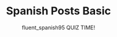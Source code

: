 ---
layout: posts
current: post
title: Spanish Posts Basic
author: fluent_spanish95 QUIZ TIME!
type: quiz
language: spanish
tags:
  - quiz
  - B1
  - A2
  - basic
published: true
challenges:
  - question: What is the Spanish word for 'friend'?
    options:
    - Familia
    - Vecino
    - Amigo
    - Enemigo
    right_answer: 2
  - question: How do you say 'I have a question' in Spanish?
    options:
    - Tengo una respuesta
    - Tengo una pregunta
    - Tengo un problema
    - Tengo una idea
    right_answer: 1
  - question: Which of the following is the correct translation for 'I am learning Spanish'?
    options:
    - He aprendido español
    - Aprendía español
    - Voy a aprender español
    - Aprendo español
    right_answer: 3
  - question: What does '¿Qué haces?' mean?
    options:
    - What do you want?
    - Where are you going?
    - How are you?
    - What are you doing?
    right_answer: 3
  - question: How do you say 'I like pizza' in Spanish?
    options:
    - Me encantan las pizzas
    - Me gusta la pizza
    - Prefiero la pizza
    - Soy fan de la pizza
    right_answer: 1
  - question: What is the correct form of 'to be' (ser) for 'they' (ellos)?
    options:
    - sois
    - es
    - eres
    - son
    right_answer: 3
  - question: Which of the following means 'I don't know' in Spanish?
    options:
    - No quiero
    - No comprendo
    - No sé
    - No hablo
    right_answer: 2
  - question: What is the Spanish word for 'school'?
    options:
    - Universidad
    - Escuela
    - Instituto
    - Colegio
    right_answer: 1
  - question: How do you say 'I am happy' in Spanish?
    options:
    - Tengo alegría
    - Estoy contento
    - Me siento bien
    - Soy feliz
    right_answer: 3
  - question: What does 'Te aprecio' mean?
    options:
    - I love you
    - I like you
    - I care about you
    - I miss you
    right_answer: 2
  - question: What is the Spanish word for 'good night'?
    options:
    - Buenos días
    - Buenas tardes
    - Hola
    - Buenas noches
    right_answer: 3
  - question: How do you say 'I would like to go' in Spanish?
    options:
    - Quiero ir
    - Me gustaría ir
    - Deseo ir
    - Quisiera ir
    right_answer: 1
  - question: Which of the following is the correct translation for 'I am tired'?
    options:
    - Tengo sueño
    - Estoy cansado
    - Estoy feliz
    - Tengo hambre
    right_answer: 1
  - question: What does '¿Dónde está la estación?' mean?
    options:
    - Where is the restaurant?
    - Where is the hotel?
    - Where is the station?
    - Where is the store?
    right_answer: 2
  - question: How do you say 'Can you help me?' in Spanish?
    options:
    - ¿Puedes venir?
    - ¿Puedes decirme?
    - ¿Puedes hablar?
    - ¿Puedes ayudarme?
    right_answer: 3
  - question: What is the correct form of 'to have' (tener) for 'we' (nosotros)?
    options:
    - tú tienes
    - él tiene
    - nosotros tenemos
    - yo tengo
    right_answer: 2
  - question: Which of the following means 'See you later' in Spanish?
    options:
    - Adiós
    - Hola
    - Hasta luego
    - Hasta pronto
    right_answer: 2
  - question: What is the Spanish word for 'please'?
    options:
    - Perdón
    - Por favor
    - Gracias
    - De nada
    right_answer: 1
  - question: What is the Spanish word for 'friend'?
    options:
    - Familia
    - Vecino
    - Amigo
    - Enemigo
    right_answer: 2
  - question: How do you say 'I have a question' in Spanish?
    options:
    - Tengo una respuesta
    - Tengo una pregunta
    - Tengo un problema
    - Tengo una idea
    right_answer: 1
  - question: Which of the following is the correct translation for 'I am learning Spanish'?
    options:
    - He aprendido español
    - Aprendía español
    - Voy a aprender español
    - Aprendo español
    right_answer: 3
  - question: What does '¿Qué haces?' mean?
    options:
    - What do you want?
    - Where are you going?
    - How are you?
    - What are you doing?
    right_answer: 3
  - question: How do you say 'I like pizza' in Spanish?
    options:
    - Me encantan las pizzas
    - Me gusta la pizza
    - Prefiero la pizza
    - Soy fan de la pizza
    right_answer: 1
  - question: What is the correct form of 'to be' (ser) for 'they' (ellos)?
    options:
    - sois
    - es
    - eres
    - son
    right_answer: 3
  - question: Which of the following means 'I don't know' in Spanish?
    options:
    - No quiero
    - No comprendo
    - No sé
    - No hablo
    right_answer: 2
  - question: What is the Spanish word for 'school'?
    options:
    - Universidad
    - Escuela
    - Instituto
    - Colegio
    right_answer: 1
  - question: How do you say 'I am happy' in Spanish?
    options:
    - Tengo alegría
    - Estoy contento
    - Me siento bien
    - Soy feliz
    right_answer: 3
  - question: What does 'Te aprecio' mean?
    options:
    - I love you
    - I like you
    - I care about you
    - I miss you
    right_answer: 2
  - question: What is the Spanish word for 'good night'?
    options:
    - Buenos días
    - Buenas tardes
    - Hola
    - Buenas noches
    right_answer: 3
  - question: How do you say 'I would like to go' in Spanish?
    options:
    - Quiero ir
    - Me gustaría ir
    - Deseo ir
    - Quisiera ir
    right_answer: 1
  - question: Which of the following is the correct translation for 'I am tired'?
    options:
    - Tengo sueño
    - Estoy cansado
    - Estoy feliz
    - Tengo hambre
    right_answer: 1
  - question: What does '¿Dónde está la estación?' mean?
    options:
    - Where is the restaurant?
    - Where is the hotel?
    - Where is the station?
    - Where is the store?
    right_answer: 2
  - question: How do you say 'Can you help me?' in Spanish?
    options:
    - ¿Puedes venir?
    - ¿Puedes decirme?
    - ¿Puedes hablar?
    - ¿Puedes ayudarme?
    right_answer: 3
  - question: What is the correct form of 'to have' (tener) for 'we' (nosotros)?
    options:
    - tú tienes
    - él tiene
    - nosotros tenemos
    - yo tengo
    right_answer: 2
  - question: Which of the following means 'See you later' in Spanish?
    options:
    - Adiós
    - Hola
    - Hasta luego
    - Hasta pronto
    right_answer: 2
  - question: What is the Spanish word for 'please'?
    options:
    - Perdón
    - Por favor
    - Gracias
    - De nada
    right_answer: 1
  - question: How do you say 'What is your name?' in Spanish?
    options:
    - ¿Dónde estás?
    - ¿Cómo estás?
    - ¿Cómo te llamas?
    - ¿Qué hora es?
    right_answer: 2
  - question: What does 'Lo siento' mean?
    options:
    - Excuse me
    - I'm sorry
    - Thank you
    - Goodbye
    right_answer: 1
  - question: What is the Spanish word for 'water'?
    options:
    - Aire
    - Fuego
    - Tierra
    - Agua
    right_answer: 3
  - question: How do you say 'Good morning' in Spanish?
    options:
    - Buenas noches
    - Buenos días
    - Hola
    - Adiós
    right_answer: 1
  - question: Which of these is the correct translation for 'I love you'?
    options:
    - Me encanta
    - Te odio
    - Te amo
    - Te veo
    right_answer: 2
  - question: What does 'Muchas gracias' mean?
    options:
    - De nada
    - Perdón
    - Lo siento
    - Thank you very much
    right_answer: 3
  - question: How do you ask 'What time is it?' in Spanish?
    options:
    - ¿Qué día es hoy?
    - ¿Cuál es la fecha?
    - ¿Qué hora es?
    - ¿Cuántos años tienes?
    right_answer: 2
  - question: What is the Spanish word for 'cat'?
    options:
    - Perro
    - Pájaro
    - Gato
    - Pez
    right_answer: 2
  - question: How do you say 'My name is John' in Spanish?
    options:
    - Tengo John
    - Soy John
    - Me llamo John
    - Mi nombre es John
    right_answer: 2
  - question: Which of these means 'How are you?' in Spanish?
    options:
    - ¿Dónde vas?
    - ¿Cómo estás?
    - ¿Cuándo vas?
    - ¿Por qué vas?
    right_answer: 1
  - question: What is the Spanish word for 'yes'?
    options:
    - No
    - Quizás
    - Nunca
    - Sí
    right_answer: 3
  - question: How do you say 'I don't understand' in Spanish?
    options:
    - No sé
    - No quiero
    - No comprendo
    - No me gusta
    right_answer: 2
  - question: What does 'Adiós' mean?
    options:
    - Hola
    - Buenas noches
    - Hasta pronto
    - Goodbye
    right_answer: 3
  - question: Which of these is the correct translation for 'I am hungry'?
    options:
    - Tengo sed
    - Tengo hambre
    - Tengo sueño
    - Tengo miedo
    right_answer: 1
  - question: What is the Spanish word for 'book'?
    options:
    - Cuaderno
    - Bolígrafo
    - Lápiz
    - Libro
    right_answer: 3
  - question: How do you say 'I speak a little Spanish' in Spanish?
    options:
    - Hablo bien español
    - No hablo español
    - Aprendo español
    - Hablo un poco de español
    right_answer: 3
  - question: What does 'Por favor' mean?
    options:
    - Gracias
    - De nada
    - Perdón
    - Please
    right_answer: 3
  - question: Which of these is the correct translation for 'It's raining'?
    options:
    - Nieva
    - Hace buen tiempo
    - Llueve
    - Hace calor
    right_answer: 2
  - question: What is the Spanish word for 'friend'?
    options:
    - Enemigo
    - Familia
    - Vecino
    - Amigo
    right_answer: 3
  - question: How do you say 'I like to read' in Spanish?
    options:
    - Me gusta escribir
    - Me gusta leer
    - Me gusta hablar
    - Me gusta escuchar
    right_answer: 1
  - question: What does 'Buen provecho' mean?
    options:
    - Buenas noches
    - Que tenga un buen día
    - Salud
    - Enjoy your meal
    right_answer: 3
  - question: Which of these means 'Where is the bathroom?' in Spanish?
    options:
    - ¿Dónde está la cocina?
    - ¿Dónde está la habitación?
    - ¿Dónde están los baños?
    - ¿Dónde está la sala de estar?
    right_answer: 2
---